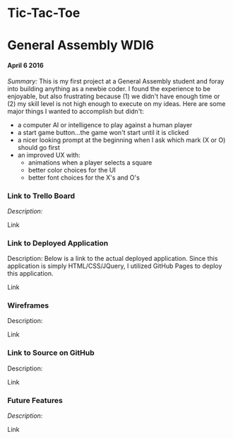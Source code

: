 #   Tic-Tac-Toe
#  General Assembly WDI6
#### April 6 2016
_Summary:_
This is my first project at a General Assembly student and foray into building anything as a newbie coder. I found the experience
to be enjoyable, but also frustrating because (1) we didn't have enough time or (2) my skill level is not high enough to
execute on my ideas. Here are some  major things I wanted to accomplish but didn't:
* a computer AI or intelligence to play against a human player
* a start game button...the game won't start until it is clicked
* a nicer looking prompt at the beginning when I ask which mark (X or O) should go first
* an improved UX with:
  * animations when a player selects a square
  * better color choices for the UI
  * better font choices for the X's and O's


### Link to Trello Board
_Description:_

Link

### Link to Deployed Application
Description:
Below is a link to the actual deployed application. Since this application is simply HTML/CSS/JQuery, I utilized GitHub Pages
to deploy this application.

Link

### Wireframes
Description:

Link


###  Link to Source on GitHub
Description:

Link

### Future Features
_Description:_

Link

